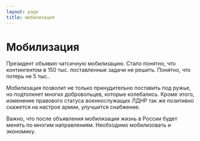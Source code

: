 ```yaml
---
layout: page
title: мобилизация
---
```

# Мобилизация

Президент объявил чатсичную мобилизацию. Стало понятно, что контингентом в 150 тыс. поставленные задачи не решить. Понятно, что потерь не 5 тыс..

Мобилизация позволит не только принудительно поставить под ружье, но подтолкнет многих добровольцев, которые колебались. Кроме этого, изменение правового статуса военнослужащих ЛДНР так же позитивно скажется на настрое армии, улучшится снабжение.

Важно, что после объявления мобилизации жизнь в России будет менять по многим направлениям. Необходимо мобилизовать и экономику.
